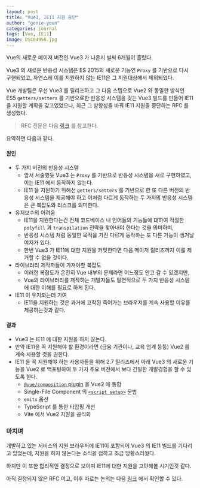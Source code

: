 ```yaml
---
layout: post
title: "Vue3, IE11 지원 중단"
author: "genie-youn"
categories: journal
tags: [Vue, IE11]
image: DSC04956.jpg
---
```


Vue의 새로운 메이저 버전인 Vue3 가 나온지 벌써 6개월이 흘렀다.

Vue3 의 새로운 반응성 시스템은 ES 2015의 새로운 기능인 `Proxy` 를 기반으로 다시 구현되었고, 자연스레 이를 지원하지 않는 IE11은 그 지원대상에서 제외되었다.

Vue 개발팀은 우선 Vue3 를 릴리즈하고 그 다음 스텝으로 Vue2 와 동일한 방식인 ES5 `getters/setters` 를 기반으로한 반응성 시스템을 갖는 Vue3 빌드를 만들어 IE11을 지원할 계획을 갖고있었으나, 최근 그 방향성을 바꿔 IE11 지원을 중단하는 RFC 를 생성했다.

> RFC 전문은 다음 [링크](https://github.com/vuejs/rfcs/blob/ie11/active-rfcs/0000-vue3-ie11-support.md) 를 참고한다.

요약하면 다음과 같다.

#### 원인
- 두 가지 버전의 반응성 시스템
  + 앞서 서술했듯 Vue3 는 `Proxy` 를 기반으로 반응성 시스템을 새로 구현하였고, 이는 IE11 에서 동작하지 않는다.
  + IE11 을 지원하기 위해선 `getters/setters` 를 기반으로 한 또 다른 버전의 반응성 시스템을 제공해야 하고 이처럼 다르게 동작하는 두 가지의 반응성 시스템은 큰 복잡도와 리스크를 의미한다.
- 유지보수의 어려움
  + IE11을 지원한다는건 전체 코드베이스 내 언어들의 기능들에 대하여 적절한 `polyfill` 과 `transpilation` 전략을 찾아내야 한다는 것을 의미하며,
  + 반응성 시스템 처럼 동일한 목적을 가진 다르게 동작하는 또 다른 기능이 생겨날 여지가 있다.
  + 한번 Vue3 가 IE11에 대한 지원을 커밋한다면 다음 메이저 릴리즈까지 이를 제거할 수 없을 것이다.
- 라이브러리 제작자들이 가져야할 복잡도
  + 이러한 복잡도가 온전히 Vue 내부의 문제라면 어느정도 안고 갈 수 있겠지만,
  + Vue의 라이브러리를 제작하는 개발자들도 필연적으로 두 가지 반응성 시스템에 대한 이해를 필요로 하게 된다.
- IE11 이 유지되는데 기여
  + IE11을 지원하는 것은 과거에 고착된 죽어가는 브라우저를 계속 사용할 이유를 제공하는것과 같다.

#### 결과
- Vue3 는 IE11 에 대한 지원을 하지 않는다.
- 만약 IE11을 꼭 지원해야 할 환경이라면 (금융 기관이나, 교육 업계 등등) Vue2 를 계속 사용할 것을 권한다.
- IE11 을 꼭 지원해야 하는 사용자들을 위해 2.7 릴리즈에서 아래 Vue3 의 새로운 기능을 Vue2 로 백포팅하여 두 가지 주요 버전에서 보다 긴밀한 개발경험을 할 수 있도록 한다.
  + [`@vue/composition` plugin](https://github.com/vuejs/composition-api) 을 Vue2 에 통합
  + Single-File Component 의 [`<script setup>`](https://github.com/vuejs/rfcs/pull/227) 문법
  + `emits` 옵션
  + TypeScript 를 통한 타입핑 개선
  + Vite 에서 Vue2 지원을 공식화

### 마치며
개발하고 있는 서비스의 지원 브라우저에 IE11이 포함되어 Vue3 의 IE11 빌드를 기다리고 있었는데, 지원을 하지 않는다는 소식을 접하고 조금 당황스러웠다.

하지만 이 또한 합리적인 결정으로 보이며 IE11에 대한 지원을 고민해볼 시기인것 같다.

아직 결정되지 않은 RFC 이고, 이후 따르는 논의는 다음 [링크](https://github.com/vuejs/rfcs/discussions/296) 에서 확인할 수 있다.
